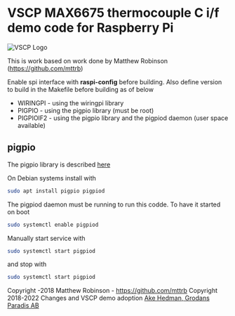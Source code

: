 # VSCP MAX6675 thermocouple C i/f demo code for Raspberry Pi

![VSCP Logo](https://www.vscp.org/images/logo_200.png)


This is work based on work done by Matthew Robinson (https://github.com/mttrb)

Enable spi interface with **raspi-config** before building. Also define version to build in the Makefile before building as of below

 * WIRINGPI - using the wiringpi library
 * PIGPIO - using the pigpio library (must be root)
 * PIGPIOIF2 - using the pigpio library and the pigpiod daemon (user space available)

## pigpio

The pigpio library is described [here](https://abyz.me.uk/rpi/pigpio/)

On Debian systems install with

```bash
sudo apt install pigpio pigpiod
```

The pigpiod daemon must be running to run this codde. To have it started on boot

```bash
sudo systemctl enable pigpiod
```

Manually start service with

```bash
sudo systemctl start pigpiod 
```

and stop with

```bash
sudo systemctl start pigpiod 
```





Copyright -2018 Matthew Robinson - https://github.com/mttrb
Copyright 2018-2022 Changes and VSCP demo adoption [Ake Hedman, Grodans Paradis AB](akhe@grodansparadis.com)

